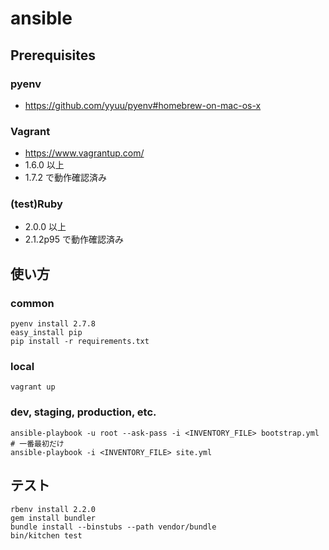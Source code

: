 ansible
=============

Prerequisites
-------------

### pyenv
- https://github.com/yyuu/pyenv#homebrew-on-mac-os-x

### Vagrant
- https://www.vagrantup.com/
- 1.6.0 以上
- 1.7.2 で動作確認済み

### (test)Ruby
- 2.0.0 以上
- 2.1.2p95 で動作確認済み

使い方
------

### common

```
pyenv install 2.7.8
easy_install pip
pip install -r requirements.txt
```

### local

```
vagrant up
```

### dev, staging, production, etc.

```
ansible-playbook -u root --ask-pass -i <INVENTORY_FILE> bootstrap.yml # 一番最初だけ
ansible-playbook -i <INVENTORY_FILE> site.yml
```

テスト
------

```
rbenv install 2.2.0
gem install bundler
bundle install --binstubs --path vendor/bundle
bin/kitchen test
```
